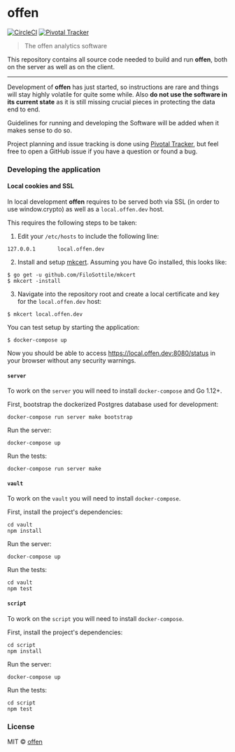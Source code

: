 # offen
[![CircleCI](https://circleci.com/gh/offen/offen/tree/master.svg?style=svg)](https://circleci.com/gh/offen/offen/tree/master)
[![Pivotal Tracker](https://img.shields.io/static/v1.svg?label=Project+Planning&message=Pivotal+Tracker&color=informational)](https://www.pivotaltracker.com/n/projects/2334535)

> The offen analytics software

This repository contains all source code needed to build and run __offen__, both on the server as well as on the client.

---

Development of __offen__ has just started, so instructions are rare and things will stay highly volatile for quite some while. Also __do not use the software in its current state__ as it is still missing crucial pieces in protecting the data end to end.

Guidelines for running and developing the Software will be added when it makes sense to do so.

Project planning and issue tracking is done using [Pivotal Tracker](https://www.pivotaltracker.com/n/projects/2334535), but feel free to open a GitHub issue if you have a question or found a bug.

### Developing the application

#### Local cookies and SSL

In local development __offen__ requires to be served both via SSL (in order to use window.crypto) as well as a `local.offen.dev` host.

This requires the following steps to be taken:

1. Edit your `/etc/hosts` to include the following line:
  ```
  127.0.0.1       local.offen.dev
  ```
2. Install and setup [mkcert](https://github.com/FiloSottile/mkcert). Assuming you have Go installed, this looks like:
  ```
  $ go get -u github.com/FiloSottile/mkcert
  $ mkcert -install
  ```
3. Navigate into the repository root and create a local certificate and key for the `local.offen.dev` host:
  ```
  $ mkcert local.offen.dev
  ```

You can test setup by starting the application:

```
$ docker-compose up
```

Now you should be able to access <https://local.offen.dev:8080/status> in your browser without any security warnings.

#### `server`

To work on the `server` you will need to install `docker-compose` and Go 1.12+.

First, bootstrap the dockerized Postgres database used for development:

```
docker-compose run server make bootstrap
```

Run the server:

```
docker-compose up
```

Run the tests:

```
docker-compose run server make
```

#### `vault`

To work on the `vault` you will need to install `docker-compose`.

First, install the project's dependencies:

```
cd vault
npm install
```

Run the server:

```
docker-compose up
```

Run the tests:

```
cd vault
npm test
```

#### `script`

To work on the `script` you will need to install `docker-compose`.

First, install the project's dependencies:

```
cd script
npm install
```

Run the server:

```
docker-compose up
```

Run the tests:

```
cd script
npm test
```


### License

MIT © [offen](https://www.offen.dev)
